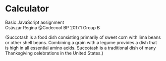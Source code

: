 # Calculator
Basic JavaScript assignment  
Császár Regina @Codecool BP 2017.1 Group B

(Succotash is a food dish consisting primarily of sweet corn with lima beans or other shell beans. Combining a grain with a legume provides a dish that is high in all essential amino acids. Succotash is a traditional dish of many Thanksgiving celebrations in the United States.)

